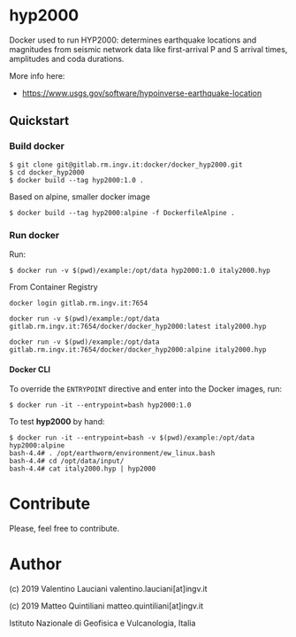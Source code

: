 # hyp2000

Docker used to run HYP2000: determines earthquake locations and magnitudes from seismic network data like first-arrival P and S arrival times, amplitudes and coda durations.

More info here:
- https://www.usgs.gov/software/hypoinverse-earthquake-location

## Quickstart
### Build docker
```
$ git clone git@gitlab.rm.ingv.it:docker/docker_hyp2000.git
$ cd docker_hyp2000
$ docker build --tag hyp2000:1.0 . 
```

Based on alpine, smaller docker image
```
$ docker build --tag hyp2000:alpine -f DockerfileAlpine .
```

### Run docker
Run:
```
$ docker run -v $(pwd)/example:/opt/data hyp2000:1.0 italy2000.hyp 
```

From Container Registry

```
docker login gitlab.rm.ingv.it:7654
```

```
docker run -v $(pwd)/example:/opt/data gitlab.rm.ingv.it:7654/docker/docker_hyp2000:latest italy2000.hyp
```

```
docker run -v $(pwd)/example:/opt/data gitlab.rm.ingv.it:7654/docker/docker_hyp2000:alpine italy2000.hyp
```


#### Docker CLI
To override the `ENTRYPOINT` directive and enter into the Docker images, run:
```
$ docker run -it --entrypoint=bash hyp2000:1.0
```

To test **hyp2000** by hand:
```
$ docker run -it --entrypoint=bash -v $(pwd)/example:/opt/data hyp2000:alpine
bash-4.4# . /opt/earthworm/environment/ew_linux.bash
bash-4.4# cd /opt/data/input/
bash-4.4# cat italy2000.hyp | hyp2000
```

# Contribute
Please, feel free to contribute.

# Author
(c) 2019 Valentino Lauciani valentino.lauciani[at]ingv.it

(c) 2019 Matteo Quintiliani matteo.quintiliani[at]ingv.it

Istituto Nazionale di Geofisica e Vulcanologia, Italia
